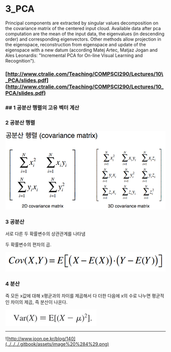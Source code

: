 # 3\_PCA

Principal components are extracted by singular values decomposition on the covariance matrix of the centered input cloud. Available data after pca computation are the mean of the input data, the eigenvalues \(in descending order\) and corresponding eigenvectors. Other methods allow projection in the eigenspace, reconstruction from eigenspace and update of the eigenspace with a new datum \(according Matej Artec, Matjaz Jogan and Ales Leonardis: "Incremental PCA for On-line Visual Learning and Recognition"\).





### 

### 

### 

### [http://www.ctralie.com/Teaching/COMPSCI290/Lectures/10\_PCA/slides.pdf](http://www.ctralie.com/Teaching/COMPSCI290/Lectures/10_PCA/slides.pdf)

### 

### 

### 

### 

### 

### 

### 

### 

### 

### 

### 

### 

### 

### 

### 

### 

### 

### 

### 

### 

### 

### 

### 

### 

### 

### 

### 

### 

### 

### 

### 

### 

### 

### 

### 

### \#\# 1 공분산 행렬의 고유 벡터 계산 





### 2 공분산 행렬 

![](../../../.gitbook/assets/image%20%281%29.png)



### 3 공분산 

서로 다른 두 확률변수의 상관관계를 나타냄

두 확률변수의 편차의 곱.

![](../../../.gitbook/assets/image%20%282%29.png)



### 4 분산 

즉 모든 x값에 대해 x평균과의 차이를 제곱해서 다 더한 다음에 x의 수로 나누면 평균적인 차이의 제곱, 즉 분산이 나온다.  


![](../../../.gitbook/assets/image%20%283%29.png)

---

![http://www.joon.pe.kr/blog/140](../../../.gitbook/assets/image%20%284%29.png)


